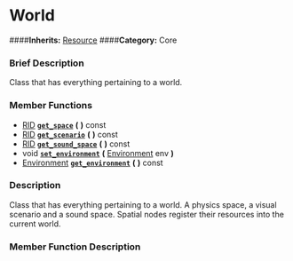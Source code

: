 #  World  
####**Inherits:** [Resource](class_resource)
####**Category:** Core

###  Brief Description  
Class that has everything pertaining to a world.

###  Member Functions 
  * [RID](class_rid)  **[`get_space`](#get_space)**  **(** **)** const
  * [RID](class_rid)  **[`get_scenario`](#get_scenario)**  **(** **)** const
  * [RID](class_rid)  **[`get_sound_space`](#get_sound_space)**  **(** **)** const
  * void  **[`set_environment`](#set_environment)**  **(** [Environment](class_environment) env  **)**
  * [Environment](class_environment)  **[`get_environment`](#get_environment)**  **(** **)** const

###  Description  
Class that has everything pertaining to a world. A physics space, a visual scenario and a sound space. Spatial nodes register their resources into the current world.

###  Member Function Description  
